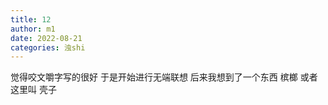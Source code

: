 ```yaml
---
title: 12
author: m1
date: 2022-08-21
categories: 浊shi
---
```


觉得咬文嚼字写的很好
于是开始进行无端联想
后来我想到了一个东西
槟榔 或者这里叫 壳子
